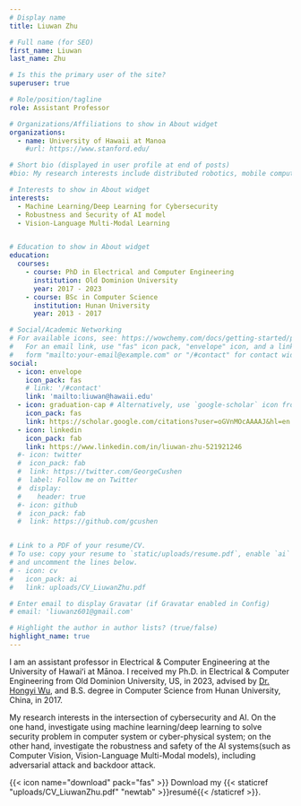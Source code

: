 ```yaml
---
# Display name
title: Liuwan Zhu

# Full name (for SEO)
first_name: Liuwan
last_name: Zhu

# Is this the primary user of the site?
superuser: true

# Role/position/tagline
role: Assistant Professor

# Organizations/Affiliations to show in About widget
organizations:
  - name: University of Hawaii at Manoa
    #url: https://www.stanford.edu/

# Short bio (displayed in user profile at end of posts)
#bio: My research interests include distributed robotics, mobile computing and programmable matter.

# Interests to show in About widget
interests:
  - Machine Learning/Deep Learning for Cybersecurity
  - Robustness and Security of AI model
  - Vision-Language Multi-Modal Learning


# Education to show in About widget
education:
  courses:
    - course: PhD in Electrical and Computer Engineering
      institution: Old Dominion University
      year: 2017 - 2023
    - course: BSc in Computer Science
      institution: Hunan University
      year: 2013 - 2017

# Social/Academic Networking
# For available icons, see: https://wowchemy.com/docs/getting-started/page-builder/#icons
#   For an email link, use "fas" icon pack, "envelope" icon, and a link in the
#   form "mailto:your-email@example.com" or "/#contact" for contact widget.
social:
  - icon: envelope
    icon_pack: fas
    # link: '/#contact'
    link: 'mailto:liuwan@hawaii.edu'
  - icon: graduation-cap # Alternatively, use `google-scholar` icon from `ai` icon pack
    icon_pack: fas
    link: https://scholar.google.com/citations?user=oGVnMOcAAAAJ&hl=en
  - icon: linkedin
    icon_pack: fab
    link: https://www.linkedin.com/in/liuwan-zhu-521921246
  #- icon: twitter
  #  icon_pack: fab
  #  link: https://twitter.com/GeorgeCushen
  #  label: Follow me on Twitter
  #  display:
  #    header: true
  #- icon: github
  #  icon_pack: fab
  #  link: https://github.com/gcushen


# Link to a PDF of your resume/CV.
# To use: copy your resume to `static/uploads/resume.pdf`, enable `ai` icons in `params.yaml`,
# and uncomment the lines below.
# - icon: cv
#   icon_pack: ai
#   link: uploads/CV_LiuwanZhu.pdf

# Enter email to display Gravatar (if Gravatar enabled in Config)
# email: 'liuwanz601@gmail.com'

# Highlight the author in author lists? (true/false)
highlight_name: true
---
```

I am an assistant professor in Electrical & Computer Engineering at the University of Hawaiʻi at Mānoa. I received my Ph.D. in Electrical & Computer Engineering from Old Dominion University, US, in 2023, advised by [Dr. Hongyi Wu](http://www.u.arizona.edu/~mhwu/), and B.S. degree in Computer Science from Hunan University, China, in 2017. 

My research interests in the intersection of cybersecurity and AI. On the one hand, investigate using machine learning/deep learning to solve security problem in computer system or cyber-physical system; on the other hand, investigate the robustness and safety of the AI systems(such as Computer Vision, Vision-Language Multi-Modal models), including adversarial attack and backdoor attack.


{{< icon name="download" pack="fas" >}} Download my {{< staticref "uploads/CV_LiuwanZhu.pdf" "newtab" >}}resumé{{< /staticref >}}.
